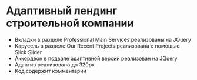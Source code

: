 # Адаптивный лендинг строительной компании

- Вкладки в разделе Professional Main Services реализованы на JQuery
- Карусель в разделе Our Recent Projects реализована с помощью Slick Slider
- Аккордеон в подвале адаптивной версии реализован на JQuery
- Адаптив реализовано до 320px
- Код содержит комментарии

